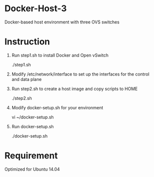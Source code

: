 # Docker-Host-3
Docker-based host environment with three OVS switches

# Instruction
1. Run step1.sh to install Docker and Open vSwitch

	./step1.sh  

2. Modify /etc/network/interface to set up the interfaces for the control and data plane

3. Run step2.sh to create a host image and copy scripts to HOME

	./step2.sh

4. Modify docker-setup.sh for your environment

	vi ~/docker-setup.sh

5. Run docker-setup.sh

	./docker-setup.sh

# Requirement
Optimized for Ubuntu 14.04
